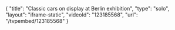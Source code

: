 {
    "title": "Classic cars on display at Berlin exhibition",
    "type": "solo",
    "layout": "iframe-static",
    "videoId": "123185568",
    "url": "\/tvpembed\/123185568"
}